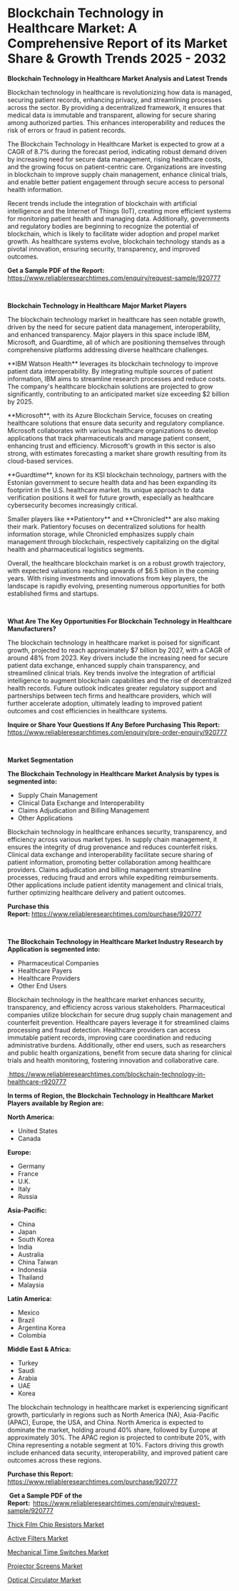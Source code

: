 <p><h1>Blockchain Technology in Healthcare Market: A Comprehensive Report of its Market Share & Growth Trends 2025 - 2032</h1></p><p><strong>Blockchain Technology in Healthcare Market Analysis and Latest Trends</strong></p>
<p><p>Blockchain technology in healthcare is revolutionizing how data is managed, securing patient records, enhancing privacy, and streamlining processes across the sector. By providing a decentralized framework, it ensures that medical data is immutable and transparent, allowing for secure sharing among authorized parties. This enhances interoperability and reduces the risk of errors or fraud in patient records.</p><p>The Blockchain Technology in Healthcare Market is expected to grow at a CAGR of 8.7% during the forecast period, indicating robust demand driven by increasing need for secure data management, rising healthcare costs, and the growing focus on patient-centric care. Organizations are investing in blockchain to improve supply chain management, enhance clinical trials, and enable better patient engagement through secure access to personal health information. </p><p>Recent trends include the integration of blockchain with artificial intelligence and the Internet of Things (IoT), creating more efficient systems for monitoring patient health and managing data. Additionally, governments and regulatory bodies are beginning to recognize the potential of blockchain, which is likely to facilitate wider adoption and propel market growth. As healthcare systems evolve, blockchain technology stands as a pivotal innovation, ensuring security, transparency, and improved outcomes.</p></p>
<p><strong>Get a Sample PDF of the Report:&nbsp;</strong> <a href="https://www.reliableresearchtimes.com/enquiry/request-sample/920777?utm_campaign=2748&utm_medium=2&utm_source=Github&utm_content=ia&utm_term=07032025&utm_id=blockchain-technology-in-healthcare">https://www.reliableresearchtimes.com/enquiry/request-sample/920777</a></p>
<p>&nbsp;</p>
<p><strong>Blockchain Technology in Healthcare Major Market Players</strong></p>
<p><p>The blockchain technology market in healthcare has seen notable growth, driven by the need for secure patient data management, interoperability, and enhanced transparency. Major players in this space include IBM, Microsoft, and Guardtime, all of which are positioning themselves through comprehensive platforms addressing diverse healthcare challenges.</p><p>**IBM Watson Health** leverages its blockchain technology to improve patient data interoperability. By integrating multiple sources of patient information, IBM aims to streamline research processes and reduce costs. The company's healthcare blockchain solutions are projected to grow significantly, contributing to an anticipated market size exceeding $2 billion by 2025.</p><p>**Microsoft**, with its Azure Blockchain Service, focuses on creating healthcare solutions that ensure data security and regulatory compliance. Microsoft collaborates with various healthcare organizations to develop applications that track pharmaceuticals and manage patient consent, enhancing trust and efficiency. Microsoft's growth in this sector is also strong, with estimates forecasting a market share growth resulting from its cloud-based services.</p><p>**Guardtime**, known for its KSI blockchain technology, partners with the Estonian government to secure health data and has been expanding its footprint in the U.S. healthcare market. Its unique approach to data verification positions it well for future growth, especially as healthcare cybersecurity becomes increasingly critical.</p><p>Smaller players like **Patientory** and **Chronicled** are also making their mark. Patientory focuses on decentralized solutions for health information storage, while Chronicled emphasizes supply chain management through blockchain, respectively capitalizing on the digital health and pharmaceutical logistics segments.</p><p>Overall, the healthcare blockchain market is on a robust growth trajectory, with expected valuations reaching upwards of $6.5 billion in the coming years. With rising investments and innovations from key players, the landscape is rapidly evolving, presenting numerous opportunities for both established firms and startups.</p></p>
<p>&nbsp;</p>
<p><strong>What Are The Key Opportunities For Blockchain Technology in Healthcare Manufacturers?</strong></p>
<p><p>The blockchain technology in healthcare market is poised for significant growth, projected to reach approximately $7 billion by 2027, with a CAGR of around 48% from 2023. Key drivers include the increasing need for secure patient data exchange, enhanced supply chain transparency, and streamlined clinical trials. Key trends involve the integration of artificial intelligence to augment blockchain capabilities and the rise of decentralized health records. Future outlook indicates greater regulatory support and partnerships between tech firms and healthcare providers, which will further accelerate adoption, ultimately leading to improved patient outcomes and cost efficiencies in healthcare systems.</p></p>
<p><strong>Inquire or Share Your Questions If Any Before Purchasing This Report:</strong> <a href="https://www.reliableresearchtimes.com/enquiry/pre-order-enquiry/920777?utm_campaign=2748&utm_medium=2&utm_source=Github&utm_content=ia&utm_term=07032025&utm_id=blockchain-technology-in-healthcare">https://www.reliableresearchtimes.com/enquiry/pre-order-enquiry/920777</a></p>
<p>&nbsp;</p>
<p><strong>Market Segmentation</strong></p>
<p><strong>The Blockchain Technology in Healthcare Market Analysis by types is segmented into:</strong></p>
<p><ul><li>Supply Chain Management</li><li>Clinical Data Exchange and Interoperability</li><li>Claims Adjudication and Billing Management</li><li>Other Applications</li></ul></p>
<p><p>Blockchain technology in healthcare enhances security, transparency, and efficiency across various market types. In supply chain management, it ensures the integrity of drug provenance and reduces counterfeit risks. Clinical data exchange and interoperability facilitate secure sharing of patient information, promoting better collaboration among healthcare providers. Claims adjudication and billing management streamline processes, reducing fraud and errors while expediting reimbursements. Other applications include patient identity management and clinical trials, further optimizing healthcare delivery and patient outcomes.</p></p>
<p><strong>Purchase this Report:&nbsp;</strong><a href="https://www.reliableresearchtimes.com/purchase/920777?utm_campaign=2748&utm_medium=2&utm_source=Github&utm_content=ia&utm_term=07032025&utm_id=blockchain-technology-in-healthcare">https://www.reliableresearchtimes.com/purchase/920777</a></p>
<p>&nbsp;</p>
<p><strong>The Blockchain Technology in Healthcare Market Industry Research by Application is segmented into:</strong></p>
<p><ul><li>Pharmaceutical Companies</li><li>Healthcare Payers</li><li>Healthcare Providers</li><li>Other End Users</li></ul></p>
<p><p>Blockchain technology in the healthcare market enhances security, transparency, and efficiency across various stakeholders. Pharmaceutical companies utilize blockchain for secure drug supply chain management and counterfeit prevention. Healthcare payers leverage it for streamlined claims processing and fraud detection. Healthcare providers can access immutable patient records, improving care coordination and reducing administrative burdens. Additionally, other end users, such as researchers and public health organizations, benefit from secure data sharing for clinical trials and health monitoring, fostering innovation and collaborative care.</p></p>
<p><a href="https://www.reliableresearchtimes.com/blockchain-technology-in-healthcare-r920777?utm_campaign=2748&utm_medium=2&utm_source=Github&utm_content=ia&utm_term=07032025&utm_id=blockchain-technology-in-healthcare">&nbsp;https://www.reliableresearchtimes.com/blockchain-technology-in-healthcare-r920777</a></p>
<p><strong>In terms of Region, the Blockchain Technology in Healthcare Market Players available by Region are:</strong></p>
<p>
    <p> <strong> North America: </strong>
        <ul>
            <li>United States</li>
            <li>Canada</li>
        </ul>
        </p> 
    <p> <strong> Europe: </strong>
        <ul>
            <li>Germany</li>
            <li>France</li>
            <li>U.K.</li>
            <li>Italy</li>
            <li>Russia</li>
        </ul>
        </p> 
    <p> <strong> Asia-Pacific: </strong>
        <ul>
            <li>China</li>
            <li>Japan</li>
            <li>South Korea</li>
            <li>India</li>
            <li>Australia</li>
            <li>China Taiwan</li>
            <li>Indonesia</li>
            <li>Thailand</li>
            <li>Malaysia</li>
        </ul>
        </p> 
    <p> <strong> Latin America: </strong>
        <ul>
            <li>Mexico</li>
            <li>Brazil</li>
            <li>Argentina Korea</li>
            <li>Colombia</li>
        </ul>
        </p> 
    <p> <strong> Middle East & Africa: </strong>
        <ul>
            <li>Turkey</li>
            <li>Saudi</li>
            <li>Arabia</li>
            <li>UAE</li>
            <li>Korea</li>
        </ul>
    </p>
    </p>
<p><p>The blockchain technology in healthcare market is experiencing significant growth, particularly in regions such as North America (NA), Asia-Pacific (APAC), Europe, the USA, and China. North America is expected to dominate the market, holding around 40% share, followed by Europe at approximately 30%. The APAC region is projected to contribute 20%, with China representing a notable segment at 10%. Factors driving this growth include enhanced data security, interoperability, and improved patient care outcomes across these regions.</p></p>
<p><strong>Purchase this Report: </strong><a href="https://www.reliableresearchtimes.com/purchase/920777?utm_campaign=2748&utm_medium=2&utm_source=Github&utm_content=ia&utm_term=07032025&utm_id=blockchain-technology-in-healthcare">https://www.reliableresearchtimes.com/purchase/920777</a></p>
<p>&nbsp;<strong>Get a Sample PDF of the Report:&nbsp;&nbsp;</strong><a href="https://www.reliableresearchtimes.com/enquiry/request-sample/920777?utm_campaign=2748&utm_medium=2&utm_source=Github&utm_content=ia&utm_term=07032025&utm_id=blockchain-technology-in-healthcare">https://www.reliableresearchtimes.com/enquiry/request-sample/920777</a></p>
<p><strong></strong></p>
<p><p><a href="https://www.linkedin.com/pulse/trends-thick-film-chip-resistors-market-2025-2032-expected-mcxqe?utm_campaign=2748&utm_medium=2&utm_source=Github&utm_content=ia&utm_term=07032025&utm_id=blockchain-technology-in-healthcare">Thick Film Chip Resistors Market</a></p><p><a href="https://www.linkedin.com/pulse/global-active-filters-industry-analysis-share-growth-ypyec?utm_campaign=2748&utm_medium=2&utm_source=Github&utm_content=ia&utm_term=07032025&utm_id=blockchain-technology-in-healthcare">Active Filters Market</a></p><p><a href="https://www.linkedin.com/pulse/mechanical-time-switchesmarketinsightsmarketsizeandgrowthprospectswithanestimatedcagrof41from2025to2032-8q0ze?utm_campaign=2748&utm_medium=2&utm_source=Github&utm_content=ia&utm_term=07032025&utm_id=blockchain-technology-in-healthcare">Mechanical Time Switches Market</a></p><p><a href="https://www.linkedin.com/pulse/market-revenue-growth-forecast-projector-screens-72-cagr-from-pytke?utm_campaign=2748&utm_medium=2&utm_source=Github&utm_content=ia&utm_term=07032025&utm_id=blockchain-technology-in-healthcare">Projector Screens Market</a></p><p><a href="https://www.linkedin.com/pulse/optical-circulator-market-dynamics-2025-2032-projected-0zdof?utm_campaign=2748&utm_medium=2&utm_source=Github&utm_content=ia&utm_term=07032025&utm_id=blockchain-technology-in-healthcare">Optical Circulator Market</a></p></p>